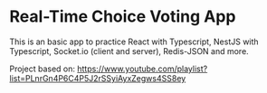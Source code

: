 # Real-Time Choice Voting App

This is an basic app to practice React with Typescript, NestJS with Typescript, Socket.io (client and server), Redis-JSON and more.

Project based on: https://www.youtube.com/playlist?list=PLnrGn4P6C4P5J2rSSyiAyxZegws4SS8ey
